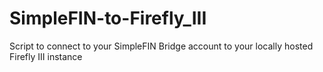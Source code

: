 # SimpleFIN-to-Firefly_III
Script to connect to your SimpleFIN Bridge account to your locally hosted Firefly III instance
